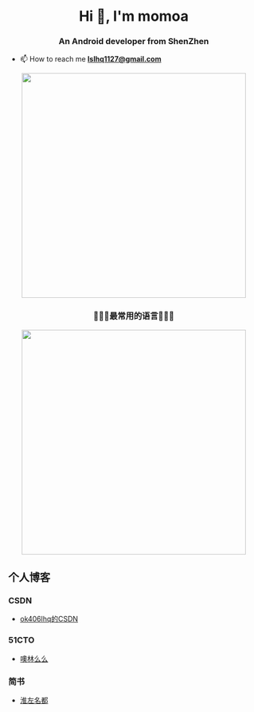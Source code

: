 <h1 align="center">Hi 👋, I'm momoa</h1>
<h3 align="center">An Android developer from ShenZhen </h3>

- 📫 How to reach me **lslhq1127@gmail.com**
  
<!--
<p align="left">
    <a href="https://github.com/ok406lhq/ok406lhq">
        <img align="center" src="https://github-readme-stats.vercel.app/api?username=ok406lhq&show_icons=true&include_all_commits" width="600">
    </a>
    <br>
    <br>
    <a href="https://blog.51cto.com/u_15527951">
        <img align="center" src="https://raw.githubusercontent.com/ok406lhq/ok406lhq/refs/heads/main/ok406lhq-github-cards.png" width="600">
    </a>
    <br>
    <br>
     <a href="https://github.com/ok406lhq/RTCoin">
        <img align="center" src="https://github-readme-stats.vercel.app/api/pin/?username=ok406lhq&repo=RTCoin">
    </a>
</p>
-->
<p align="center">
	<img src="https://github-readme-stats.vercel.app/api?username=ok406lhq&count_private=true&locale=cn&show_icons=true" width="450"/>
</p>

<h3 align="center">🧨🧨🧨最常用的语言🧨🧨🧨</h3>
<p align="center">
	<img src="https://github-readme-stats.vercel.app/api/top-langs/?username=ok406lhq&locale=cn" width="450"/>
</p>

## 个人博客

### CSDN
- [ok406lhq的CSDN](https://blog.csdn.net/baidu_34928905)
### 51CTO
- [噢林么么](https://blog.51cto.com/u_15527951)
### 简书
- [淮左名都](https://www.jianshu.com/u/68451d0388a0)
